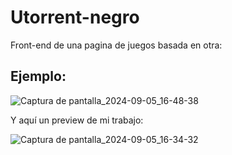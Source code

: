 # Utorrent-negro
Front-end de una pagina de juegos basada en otra:
## Ejemplo:

![Captura de pantalla_2024-09-05_16-48-38](https://github.com/user-attachments/assets/dda8ad7a-f419-414f-853f-435506f01883)

Y aquí un preview de mi trabajo:

![Captura de pantalla_2024-09-05_16-34-32](https://github.com/user-attachments/assets/0c654bf8-cccc-4e36-a4ec-8886cc5afa21)
